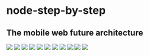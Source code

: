 node-step-by-step
=================

## The mobile web future architecture

<img src="info_why_node.png" >

<img src="info00.png">

<img src="info01.png">

<img src="info02.png">

<img src="info03.png">

<img src="info04.png">

<img src="info05.png">

<img src="info06.png">

<img src="info07.png">

<img src="info08.png">

<img src="info09.png">

